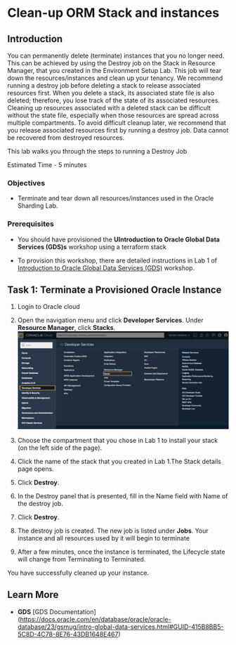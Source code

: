 # Clean-up ORM Stack and instances

## Introduction

You can permanently delete (terminate) instances that you no longer need. This can be achieved by using the Destroy job on the Stack in Resource Manager, that you created in the Environment Setup Lab. This job  will tear down the resources/instances and clean up your tenancy.
We recommend running a destroy job before deleting a stack to release associated resources first. When you delete a stack, its associated state file is also deleted; therefore, you lose track of the state of its associated resources. Cleaning up resources associated with a deleted stack can be difficult without the state file, especially when those resources are spread across multiple compartments. To avoid difficult cleanup later, we recommend that you release associated resources first by running a destroy job.
Data cannot be recovered from destroyed resources.

This lab walks you through the steps to running a Destroy Job

Estimated Time - 5 minutes

### Objectives

- Terminate and tear down all resources/instances used in the Oracle Sharding Lab.

### Prerequisites

- You should have provisioned the **UIntroduction to Oracle Global Data Services (GDS)s** workshop using a terraform stack

- To provision this workshop, there are detailed instructions in Lab 1 of [Introduction to Oracle Global Data Services (GDS)](https://livelabs.oracle.com/pls/apex/r/dbpm/livelabs/view-workshop?wid=??2&clear=RR,180&session=??) workshop.

## Task 1: Terminate a Provisioned Oracle Instance

1. Login to Oracle cloud

2. Open the navigation menu and click **Developer Services**. Under **Resource Manager**, click **Stacks**.
  ![stack](./images/stack.png " ")

3. Choose the compartment that you chose in Lab 1 to install your stack (on the left side of the page).

4.  Click the name of the stack that you created in Lab 1.The Stack details page opens.

5. Click **Destroy**.

6. In the Destroy panel that is presented, fill in the Name field with Name of the destroy job.

7. Click **Destroy**.

8. The destroy job is created. The new job is listed under **Jobs**. Your instance and all resources used by it will begin to terminate

9. After a few minutes, once the instance is terminated, the Lifecycle state will change from Terminating to Terminated.

  You have successfully cleaned up your  instance.

## Learn More

-  **GDS** 
[GDS Documentation] (https://docs.oracle.com/en/database/oracle/oracle-database/23/gsmug/intro-global-data-services.html#GUID-415B8BB5-5C8D-4C78-8E76-43DB1648E467)
